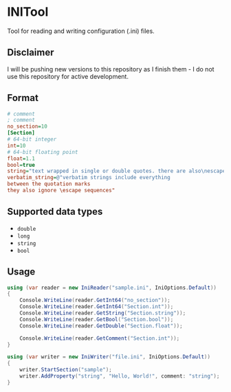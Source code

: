 # INITool
Tool for reading and writing configuration (.ini) files.

## Disclaimer
I will be pushing new versions to this repository as I finish them - I do not use this repository for active development.

## Format
```ini
# comment
; comment
no_section=10
[Section]
# 64-bit integer
int=10
# 64-bit floating point
float=1.1
bool=true
string="text wrapped in single or double quotes. there are also\nescape sequences"
verbatim_string=@"verbatim strings include everything
between the quotation marks
they also ignore \escape sequences"
```

## Supported data types
* `double`
* `long`
* `string`
* `bool`

## Usage
```csharp
using (var reader = new IniReader("sample.ini", IniOptions.Default))
{
	Console.WriteLine(reader.GetInt64("no_section"));
    Console.WriteLine(reader.GetInt64("Section.int"));
    Console.WriteLine(reader.GetString("Section.string"));
    Console.WriteLine(reader.GetBool("Section.bool"));
    Console.WriteLine(reader.GetDouble("Section.float"));

	Console.WriteLine(reader.GetComment("Section.int"));
}

using (var writer = new IniWriter("file.ini", IniOptions.Default))
{
	writer.StartSection("sample");
	writer.AddProperty("string", "Hello, World!", comment: "string");
}
```
